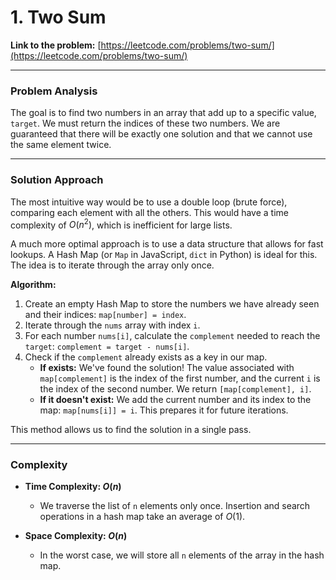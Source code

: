 # 1. Two Sum

**Link to the problem:** [https://leetcode.com/problems/two-sum/](https://leetcode.com/problems/two-sum/)

---

### **Problem Analysis**

The goal is to find two numbers in an array that add up to a specific value, `target`. We must return the indices of these two numbers. We are guaranteed that there will be exactly one solution and that we cannot use the same element twice.

---

### **Solution Approach**

The most intuitive way would be to use a double loop (brute force), comparing each element with all the others. This would have a time complexity of $O(n^2)$, which is inefficient for large lists.

A much more optimal approach is to use a data structure that allows for fast lookups. A Hash Map (or `Map` in JavaScript, `dict` in Python) is ideal for this. The idea is to iterate through the array only once.

**Algorithm:**

1.  Create an empty Hash Map to store the numbers we have already seen and their indices: `map[number] = index`.
2.  Iterate through the `nums` array with index `i`.
3. For each number `nums[i]`, calculate the `complement` needed to reach the `target`: `complement = target - nums[i]`.
4.  Check if the `complement` already exists as a key in our map.
    * **If exists:** We've found the solution! The value associated with `map[complement]` is the index of the first number, and the current `i` is the index of the second number. We return `[map[complement], i]`.
    * **If it doesn't exist:** We add the current number and its index to the map: `map[nums[i]] = i`. This prepares it for future iterations.

This method allows us to find the solution in a single pass.

---

### **Complexity**

* **Time Complexity: $O(n)$**
    * We traverse the list of `n` elements only once. Insertion and search operations in a hash map take an average of $O(1)$.

* **Space Complexity: $O(n)$**
    * In the worst case, we will store all `n` elements of the array in the hash map.